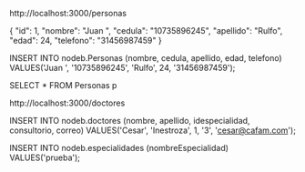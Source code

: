 http://localhost:3000/personas

{
	"id": 1,
	"nombre": "Juan ",
	"cedula": "10735896245",
	"apellido": "Rulfo",
	"edad": 24,
	"telefono": "31456987459"
}

INSERT INTO nodeb.Personas
(nombre, cedula, apellido, edad, telefono)
VALUES('Juan ', '10735896245', 'Rulfo', 24, '31456987459');

SELECT * FROM Personas p 


http://localhost:3000/doctores



INSERT INTO nodeb.doctores
(nombre, apellido, idespecialidad, consultorio, correo)
VALUES('Cesar', 'Inestroza', 1, '3', 'cesar@cafam.com');


INSERT INTO nodeb.especialidades
(nombreEspecialidad)
VALUES('prueba');